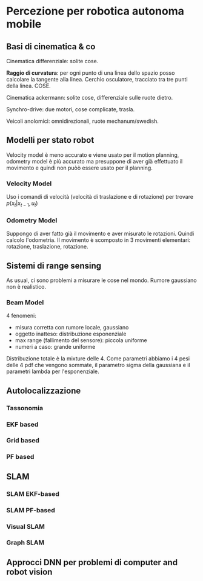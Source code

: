 # Percezione per robotica autonoma mobile

## Basi di cinematica & co

Cinematica differenziale: solite cose.

**Raggio di curvatura**: per ogni punto di una linea dello spazio posso calcolare la tangente alla linea. Cerchio osculatore, tracciato tra tre punti della linea. COSE.

Cinematica ackermann: solite cose, differenziale sulle ruote dietro.

Synchro-drive: due motori, cose complicate, trasla.

Veicoli anolomici: omnidirezionali, ruote mechanum/swedish.

## Modelli per stato robot

Velocity model è meno accurato e viene usato per il motion planning, odometry model è più accurato ma presuppone di aver già effettuato il movimento e quindi non puòò essere usato per il planning.

### Velocity Model

Uso i comandi di velocità (velocità di traslazione e di rotazione) per trovare $p(x_t|x_{t-1}, u_t)$

### Odometry Model

Suppongo di aver fatto già il movimento e aver misurato le rotazioni. Quindi calcolo l'odometria.
Il movimento è scomposto in 3 movimenti elementari: rotazione, traslazione, rotazione.
  
## Sistemi di range sensing

As usual, ci sono problemi a misurare le cose nel mondo. Rumore gaussiano non è realistico.

### Beam Model

4 fenomeni:

- misura corretta con rumore locale, gaussiano
- oggetto inatteso: distribuzione esponenziale
- max range (fallimento del sensore): piccola uniforme
- numeri a caso: grande uniforme

Distribuzione totale è la mixture delle 4.
Come parametri abbiamo i 4 pesi delle 4 pdf che vengono sommate, il parametro sigma della gaussiana e il parametri lambda per l'esponenziale.

## Autolocalizzazione

### Tassonomia

### EKF based

### Grid based

### PF based

## SLAM

### SLAM EKF-based

### SLAM PF-based

### Visual SLAM

### Graph SLAM

## Approcci DNN per problemi di computer and robot vision